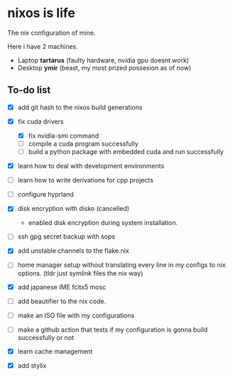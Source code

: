 # nixos is life
The nix configuration of mine.

Here i have 2 machines.
- Laptop **tartarus** (faulty hardware, nvidia gpu doesnt work)
- Desktop **ymir** (beast, my most prized possesion as of now)



## To-do list

- [x] add git hash to the nixos build generations
- [x] fix cuda drivers
    - [x] fix nvidia-smi command
    - [ ] compile a cuda program successfully
    - [ ] build a python package with embedded cuda and run successfully
- [x] learn how to deal with development environments
- [ ] learn how to write derivations for cpp projects
- [ ] configure hyprland
- [x] disk encryption with disko (cancelled)
    - enabled disk encryption during system installation.
- [ ] ssh gpg secret backup with sops
- [x] add unstable channels to the flake.nix
- [ ] home manager setup without translating every line in my configs to nix options. (tldr just symlink files the nix way)
- [x] add japanese IME fcitx5 mosc
- [ ] add beautifier to the nix code.
- [ ] make an ISO file with my configurations
- [ ] make a github action that tests if my configuration is gonna build successfully or not
- [x] learn cache management
- [x] add stylix

